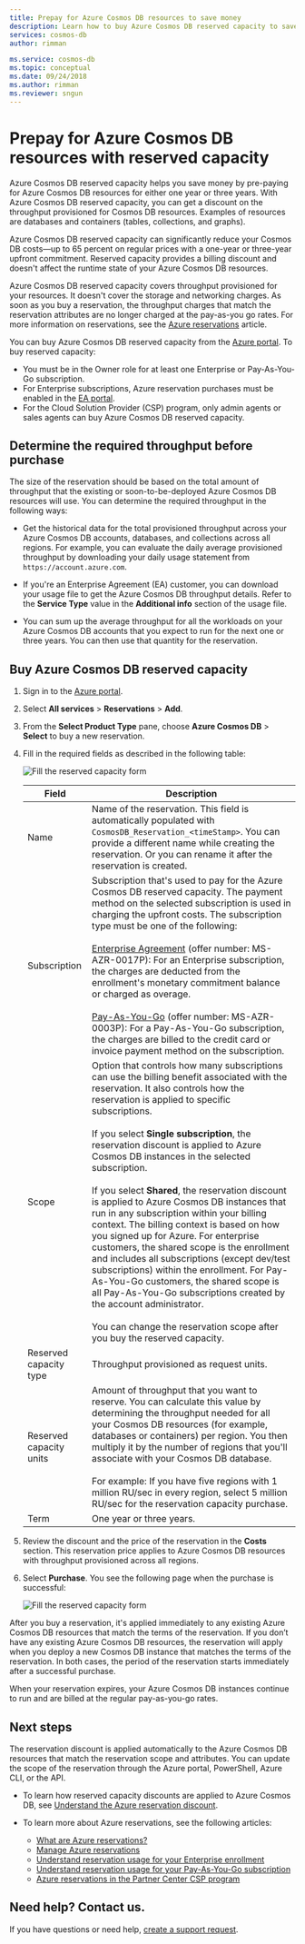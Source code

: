 ```yaml
---
title: Prepay for Azure Cosmos DB resources to save money
description: Learn how to buy Azure Cosmos DB reserved capacity to save on your compute costs.
services: cosmos-db
author: rimman

ms.service: cosmos-db
ms.topic: conceptual
ms.date: 09/24/2018
ms.author: rimman
ms.reviewer: sngun
---
```


# Prepay for Azure Cosmos DB resources with reserved capacity

Azure Cosmos DB reserved capacity helps you save money by pre-paying for Azure Cosmos DB resources for either one year or three years. With Azure Cosmos DB reserved capacity, you can get a discount on the throughput provisioned for Cosmos DB resources. Examples of resources are databases and containers (tables, collections, and graphs).

Azure Cosmos DB reserved capacity can significantly reduce your Cosmos DB costs&mdash;up to 65 percent on regular prices with a one-year or three-year upfront commitment. Reserved capacity provides a billing discount and doesn't affect the runtime state of your Azure Cosmos DB resources.

Azure Cosmos DB reserved capacity covers throughput provisioned for your resources. It doesn't cover the storage and networking charges. As soon as you buy a reservation, the throughput charges that match the reservation attributes are no longer charged at the pay-as-you go rates. For more information on reservations, see the [Azure reservations](../billing/billing-save-compute-costs-reservations.md) article. 

You can buy Azure Cosmos DB reserved capacity from the [Azure portal](https://portal.azure.com). To buy reserved capacity:

* You must be in the Owner role for at least one Enterprise or Pay-As-You-Go subscription.  
* For Enterprise subscriptions, Azure reservation purchases must be enabled in the [EA portal](https://ea.azure.com/).  
* For the Cloud Solution Provider (CSP) program, only admin agents or sales agents can buy Azure Cosmos DB reserved capacity.

## Determine the required throughput before purchase

The size of the reservation should be based on the total amount of throughput that the existing or soon-to-be-deployed Azure Cosmos DB resources will use. You can determine the required throughput in the following ways:

* Get the historical data for the total provisioned throughput across your Azure Cosmos DB accounts, databases, and collections across all regions. For example, you can evaluate the daily average provisioned throughput by downloading your daily usage statement from `https://account.azure.com`.

* If you're an Enterprise Agreement (EA) customer, you can download your usage file to get the Azure Cosmos DB throughput details. Refer to the **Service Type** value in the **Additional info** section of the usage file.

* You can sum up the average throughput for all the workloads on your Azure Cosmos DB accounts that you expect to run for the next one or three years. You can then use that quantity for the reservation.

## Buy Azure Cosmos DB reserved capacity

1. Sign in to the [Azure portal](https://portal.azure.com).  

2. Select **All services** > **Reservations** > **Add**.  

3. From the **Select Product Type** pane, choose **Azure Cosmos DB** > **Select** to buy a new reservation.  

4. Fill in the required fields as described in the following table:

   ![Fill the reserved capacity form](./media/cosmos-db-reserved-capacity/fill_reserved_capacity_form.png) 

   |Field  |Description  |
   |---------|---------|
   |Name   |    Name of the reservation. This field is automatically populated with `CosmosDB_Reservation_<timeStamp>`. You can provide a different name while creating the reservation. Or you can rename it after the reservation is created.      |
   |Subscription  |   Subscription that's used to pay for the Azure Cosmos DB reserved capacity. The payment method on the selected subscription is used in charging the upfront costs. The subscription type must be one of the following: <br/><br/>  [Enterprise Agreement](https://azure.microsoft.com/pricing/enterprise-agreement/) (offer number: MS-AZR-0017P): For an Enterprise subscription, the charges are deducted from the enrollment's monetary commitment balance or charged as overage. <br/><br/> [Pay-As-You-Go](https://azure.microsoft.com/offers/ms-azr-0003p/) (offer number: MS-AZR-0003P): For a Pay-As-You-Go subscription, the charges are billed to the credit card or invoice payment method on the subscription.    |
   |Scope   |  	Option that controls how many subscriptions can use the billing benefit associated with the reservation. It also controls how the reservation is applied to specific subscriptions.   <br/><br/>  If you select **Single subscription**, the reservation discount is applied to Azure Cosmos DB instances in the selected subscription. <br/><br/>  If you select **Shared**, the reservation discount is applied to Azure Cosmos DB instances that run in any subscription within your billing context. The billing context is based on how you signed up for Azure. For enterprise customers, the shared scope is the enrollment and includes all subscriptions (except dev/test subscriptions) within the enrollment. For Pay-As-You-Go customers, the shared scope is all Pay-As-You-Go subscriptions created by the account administrator.  <br/><br/> You can change the reservation scope after you buy the reserved capacity.  |
   |Reserved capacity type   |  Throughput provisioned as request units.|
   |Reserved capacity units  |  	Amount of throughput that you want to reserve. You can calculate this value by determining the throughput needed for all your Cosmos DB resources (for example, databases or containers) per region. You then multiply it by the number of regions that you'll associate with your Cosmos DB database.  <br/><br/> For example: If you have five regions with 1 million RU/sec in every region, select 5 million RU/sec for the reservation capacity purchase.    |
   |Term  |   One year or three years.   |

5. Review the discount and the price of the reservation in the **Costs** section. This reservation price applies to Azure Cosmos DB resources with throughput provisioned across all regions.  

6. Select **Purchase**. You see the following page when the purchase is successful: 

   ![Fill the reserved capacity form](./media/cosmos-db-reserved-capacity/reserved_capacity_successful.png) 

After you buy a reservation, it's applied immediately to any existing Azure Cosmos DB resources that match the terms of the reservation. If you don’t have any existing Azure Cosmos DB resources, the reservation will apply when you deploy a new Cosmos DB instance that matches the terms of the reservation. In both cases, the period of the reservation starts immediately after a successful purchase. 

When your reservation expires, your Azure Cosmos DB instances continue to run and are billed at the regular pay-as-you-go rates.

## Next steps

The reservation discount is applied automatically to the Azure Cosmos DB resources that match the reservation scope and attributes. You can update the scope of the reservation through the Azure portal, PowerShell, Azure CLI, or the API.

*  To learn how reserved capacity discounts are applied to Azure Cosmos DB, see [Understand the Azure reservation discount](../billing/billing-understand-cosmosdb-reservation-charges.md).

* To learn more about Azure reservations, see the following articles:

   * [What are Azure reservations?](../billing/billing-save-compute-costs-reservations.md)  
   * [Manage Azure reservations](../billing/billing-manage-reserved-vm-instance.md)  
   * [Understand reservation usage for your Enterprise enrollment](../billing/billing-understand-reserved-instance-usage-ea.md)  
   * [Understand reservation usage for your Pay-As-You-Go subscription](../billing/billing-understand-reserved-instance-usage.md)
   * [Azure reservations in the Partner Center CSP program](https://docs.microsoft.com/partner-center/azure-reservations)

## Need help? Contact us.

If you have questions or need help, [create a support request](https://portal.azure.com/#blade/Microsoft_Azure_Support/HelpAndSupportBlade/newsupportrequest).

